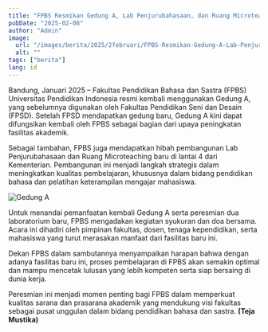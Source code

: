 ```yaml
---
title: "FPBS Resmikan Gedung A, Lab Penjurubahasaan, dan Ruang Microteaching Baru"
pubDate: "2025-02-08"
author: "Admin"
image:
  url: "/images/berita/2025/2februari/FPBS-Resmikan-Gedung-A-Lab-Penjurubahasaan-dan-Ruang-Microteaching-Baru-1.webp"
  alt: ""
tags: ["berita"]
lang: id
---
```


Bandung, Januari 2025 – Fakultas Pendidikan Bahasa dan Sastra (FPBS) Universitas Pendidikan Indonesia resmi kembali menggunakan Gedung A, yang sebelumnya digunakan oleh Fakultas Pendidikan Seni dan Desain (FPSD). Setelah FPSD mendapatkan gedung baru, Gedung A kini dapat difungsikan kembali oleh FPBS sebagai bagian dari upaya peningkatan fasilitas akademik.

Sebagai tambahan, FPBS juga mendapatkan hibah pembangunan Lab Penjurubahasaan dan Ruang Microteaching baru di lantai 4 dari Kementerian. Pembangunan ini menjadi langkah strategis dalam meningkatkan kualitas pembelajaran, khususnya dalam bidang pendidikan bahasa dan pelatihan keterampilan mengajar mahasiswa.

<img src="/images/berita/2025/2februari/FPBS-Resmikan-Gedung-A-Lab-Penjurubahasaan-dan-Ruang-Microteaching-Baru-3.webp" alt="Gedung A" class="w-full rounded-lg my-6" />

Untuk menandai pemanfaatan kembali Gedung A serta peresmian dua laboratorium baru, FPBS mengadakan kegiatan syukuran dan doa bersama. Acara ini dihadiri oleh pimpinan fakultas, dosen, tenaga kependidikan, serta mahasiswa yang turut merasakan manfaat dari fasilitas baru ini.

Dekan FPBS dalam sambutannya menyampaikan harapan bahwa dengan adanya fasilitas baru ini, proses pembelajaran di FPBS akan semakin optimal dan mampu mencetak lulusan yang lebih kompeten serta siap bersaing di dunia kerja.

Peresmian ini menjadi momen penting bagi FPBS dalam memperkuat kualitas sarana dan prasarana akademik yang mendukung visi fakultas sebagai pusat unggulan dalam bidang pendidikan bahasa dan sastra. **(Teja Mustika)**